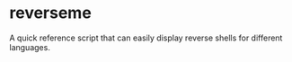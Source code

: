 # reverseme
A quick reference script that can easily display reverse shells for different languages.
